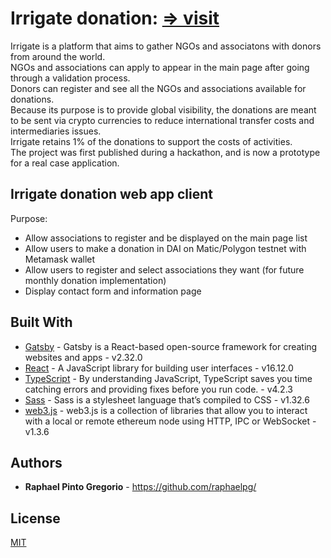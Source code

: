 # Irrigate donation: [=> visit](https://irrigateapp.xyz/)  

Irrigate is a platform that aims to gather NGOs and associatons with donors from around the world.   
NGOs and associations can apply to appear in the main page after going through a validation process.   
Donors can register and see all the NGOs and associations available for donations.  
Because its purpose is to provide global visibility, the donations are meant to be sent via crypto currencies to reduce international transfer costs and intermediaries issues.   
Irrigate retains 1% of the donations to support the costs of activities.  
The project was first published during a hackathon, and is now a prototype for a real case application.  


## Irrigate donation web app client  

Purpose:  
* Allow associations to register and be displayed on the main page list  
* Allow users to make a donation in DAI on Matic/Polygon testnet with Metamask wallet  
* Allow users to register and select associations they want  (for future monthly donation implementation)       
* Display contact form and information page   


## Built With  

* [Gatsby](https://www.gatsbyjs.com/) - Gatsby is a React-based open-source framework for creating websites and apps - v2.32.0  
* [React](https://reactjs.org/) - A JavaScript library for building user interfaces - v16.12.0  
* [TypeScript](https://www.typescriptlang.org/docs/handbook/intro.html) - By understanding JavaScript, TypeScript saves you time catching errors and providing fixes before you run code. - v4.2.3  
* [Sass](https://sass-lang.com/documentation) - Sass is a stylesheet language that’s compiled to CSS - v1.32.6  
* [web3.js](https://web3js.readthedocs.io/en/v1.3.4/) - web3.js is a collection of libraries that allow you to interact with a local or remote ethereum node using HTTP, IPC or WebSocket - v1.3.6  


## Authors

* **Raphael Pinto Gregorio** - https://github.com/raphaelpg/


## License

[MIT](LICENSE)
